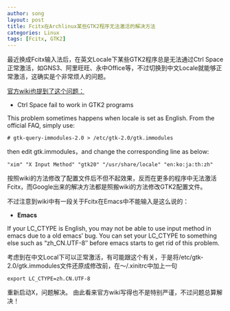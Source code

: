 ```yaml
---
author: song
layout: post
title: Fcitx在Archlinux某些GTK2程序无法激活的解决方法
categories: Linux
tags: [Fcitx, GTK2]
---
```


最近换成Fcitx输入法后，在英文Locale下某些GTK2程序总是无法通过Ctrl Space正常激活，如GNS3、阿里旺旺、永中Office等，不过切换到中文Locale就能够正常激活，这确实是个非常烦人的问题。

[官方wiki也提到了这个问题：](https://wiki.archlinux.org/index.php/Fcitx#Troubleshooting)

*   Ctrl Space fail to work in GTK2 programs

This problem sometimes happens when locale is set as English. From the official FAQ, simply use:

    # gtk-query-immodules-2.0 > /etc/gtk-2.0/gtk.immodules

then edit gtk.immodules，and change the corresponding line as below:

    "xim" "X Input Method" "gtk20" "/usr/share/locale" "en:ko:ja:th:zh"

按照wiki的方法修改了配置文件后不但不起效果，反而在更多的程序中无法激活Fcitx，而Google出来的解决方法都是照搬wiki的方法修改GTK2配置文件。

不过注意到wiki中有一段关于Fcitx在Emacs中不能输入是这么说的：

*   **Emacs**

If your LC\_CTYPE is English, you may not be able to use input method in emacs due to a old emacs’ bug. You can set your LC\_CTYPE to something else such as “zh_CN.UTF-8″ before emacs starts to get rid of this problem.

考虑到在中文Local下可以正常激活，有可能跟这个有关，于是将/etc/gtk-2.0/gtk.immodules文件还原成修改前，在～/.xinitrc中加上一句

    export LC_CTYPE=zh.CN.UTF-8

重新启动X，问题解决。 由此看来官方wiki写得也不是特别严谨，不过问题总算解决！
